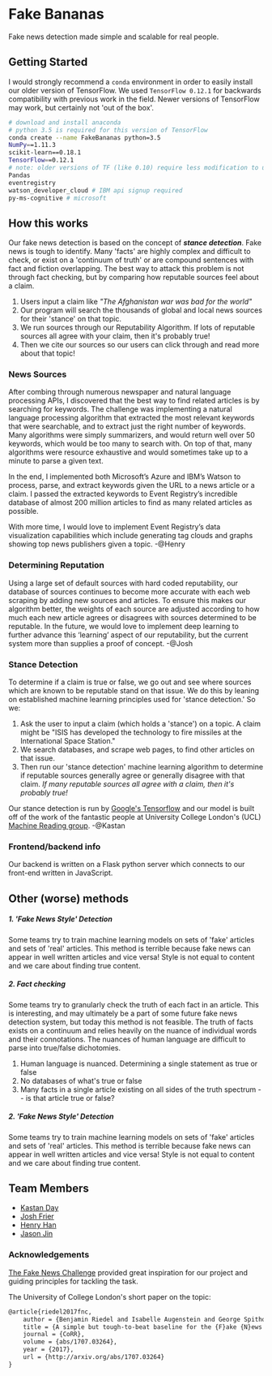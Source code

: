 # Fake Bananas
Fake news detection made simple and scalable for real people. 

## Getting Started 
I would strongly recommend a `conda` environment in order to easily install our older version of TensorFlow. We used `TensorFlow 0.12.1` for backwards compatibility with previous work in the field.
Newer versions of TensorFlow may work, but certainly not 'out of the box'.

```bash
# download and install anaconda
# python 3.5 is required for this version of TensorFlow
conda create --name FakeBananas python=3.5
NumPy==1.11.3
scikit-learn==0.18.1
TensorFlow==0.12.1
# note: older versions of TF (like 0.10) require less modification to use than newer ones
Pandas
eventregistry
watson_developer_cloud # IBM api signup required
py-ms-cognitive # microsoft 

```

## How this works

Our fake news detection is based on the concept of ***stance detection***.  Fake news is tough to identify. Many 'facts' are highly complex and difficult to check, or exist on a 'continuum of truth' or are compound sentences with fact and fiction overlapping.  The best way to attack this problem is not through fact checking, but by comparing how reputable sources feel about a claim.

1. Users input a claim like *"The Afghanistan war was bad for the world"*
2. Our program will search the thousands of global and local news sources for their 'stance' on that topic.  
3. We run sources through our Reputability Algorithm. If lots of reputable sources all agree with your claim, then it's probably true!
3. Then we cite our sources so our users can click through and read more about that topic!



### News Sources
After combing through numerous newspaper and natural language processing APIs, I discovered that the best way to find related articles is by searching for keywords. The challenge was implementing a natural language processing algorithm that extracted the most relevant keywords that were searchable, and to extract just the right number of keywords. Many algorithms were simply summarizers, and would return well over 50 keywords, which would be too many to search with. On top of that, many algorithms were resource exhaustive and would sometimes take up to a minute to parse a given text.

In the end, I implemented both Microsoft’s Azure and IBM’s Watson to process, parse, and extract keywords given the URL to a news article or a claim. I passed the extracted keywords to Event Registry’s incredible database of almost 200 million articles to find as many related articles as possible.  

With more time, I would love to implement Event Registry’s data visualization capabilities which include generating tag clouds and graphs showing top news publishers given a topic.
-@Henry

### Determining Reputation
Using a large set of default sources with hard coded reputability, our database of sources continues to become more accurate with each web scraping by adding new sources and articles. To ensure this makes our algorithm better, the weights of each source are adjusted according to how much each new article agrees or disagrees with sources determined to be reputable. In the future, we would love to implement deep learning to further advance this ‘learning’ aspect of our reputability, but the current system more than supplies a proof of concept.
-@Josh

### Stance Detection

To determine if a claim is true or false, we go out and see where sources which are known to be reputable stand on that issue.  We do this by leaning on established machine learning principles used for 'stance detection.'  So we:

1. Ask the user to input a claim (which holds a 'stance') on a topic.  A claim might be "ISIS has developed the technology to fire missiles at the International Space Station." 
2. We search databases, and scrape web pages, to find other articles on that issue.
3. Then run our 'stance detection' machine learning algorithm to determine if reputable sources generally agree or generally disagree with that claim.  *If many reputable sources all agree with a claim, then it's probably true!*
 
Our stance detection is run by [Google's Tensorflow](https://www.tensorflow.org/) and our model is built off of the work of the fantastic people at University College London's (UCL) [Machine Reading group](http://mr.cs.ucl.ac.uk/).  -@Kastan
 
### Frontend/backend info
Our backend is written on a Flask python server which connects to our front-end written in JavaScript. 

## Other (worse) methods
##### 1. 'Fake News Style' Detection
Some teams try to train machine learning models on sets of 'fake' articles and sets of 'real' articles.  This method is terrible because fake news can appear in well written articles and vice versa!  Style is not equal to content and we care about finding true content.
##### 2. Fact checking
Some teams try to granularly check the truth of each fact in an article. This is interesting, and may ultimately be a part of some future fake news detection system, but today this method is not feasible. The truth of facts exists on a continuum and relies heavily on the nuance of individual words and their connotations. The nuances of human language are difficult to parse into true/false dichotomies.

1. Human language is nuanced. Determining a single statement as true or false 
2. No databases of what's true or false
3. Many facts in a single article existing on all sides of the truth spectrum -- is that article true or false?  

##### 2. 'Fake News Style' Detection
Some teams try to train machine learning models on sets of 'fake' articles and sets of 'real' articles.  This method is terrible because fake news can appear in well written articles and vice versa!  Style is not equal to content and we care about finding true content.

## Team Members
- [Kastan Day](https://github.com/KastanDay)
- [Josh Frier](https://github.com/jfreier1)
- [Henry Han](https://github.com/hanksterhan)
- [Jason Jin](https://github.com/likeaj6)


### Acknowledgements
[The Fake News Challenge](fakenewschallenge.com) provided great inspiration for our project and guiding principles for tackling the task.


The University of College London's short paper on the topic:
```latex
@article{riedel2017fnc,
    author = {Benjamin Riedel and Isabelle Augenstein and George Spithourakis and Sebastian Riedel},
    title = {A simple but tough-to-beat baseline for the {F}ake {N}ews {C}hallenge stance detection task},
    journal = {CoRR},
    volume = {abs/1707.03264},
    year = {2017},
    url = {http://arxiv.org/abs/1707.03264}
}
```
